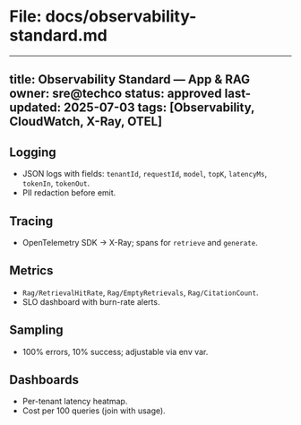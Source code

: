 # File: docs/observability-standard.md
---
title: Observability Standard — App & RAG
owner: sre@techco
status: approved
last-updated: 2025-07-03
tags: [Observability, CloudWatch, X-Ray, OTEL]
---

## Logging
- JSON logs with fields: `tenantId`, `requestId`, `model`, `topK`, `latencyMs`, `tokenIn`, `tokenOut`.
- PII redaction before emit.

## Tracing
- OpenTelemetry SDK → X-Ray; spans for `retrieve` and `generate`.

## Metrics
- `Rag/RetrievalHitRate`, `Rag/EmptyRetrievals`, `Rag/CitationCount`.
- SLO dashboard with burn-rate alerts.

## Sampling
- 100% errors, 10% success; adjustable via env var.

## Dashboards
- Per-tenant latency heatmap.
- Cost per 100 queries (join with usage).
